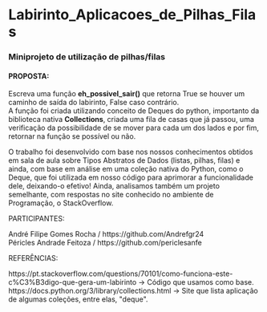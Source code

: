 # Labirinto_Aplicacoes_de_Pilhas_Filas
### Miniprojeto de utilização de pilhas/filas
#### PROPOSTA:
<p text_align="center" justify_content="center">
Escreva uma função <b>eh_possivel_sair()</b> que retorna True se houver um caminho de saída do labirinto, False caso contrário. </br>
A função foi criada utilizando conceito de Deques do python, importanto da biblioteca nativa <b>Collections</b>, criada uma fila de casas que já passou, uma verificação da possibilidade de se mover para cada um dos lados e por fim, retornar na função se possível ou não.</br>
</p>
<p>O trabalho foi desenvolvido com base nos nossos conhecimentos obtidos em sala de aula sobre Tipos Abstratos de Dados (listas, pilhas, filas) e ainda, com base em análise em uma coleção nativa do Python, como o Deque, que foi utilizada em nosso código para aprimorar a funcionalidade dele, deixando-o efetivo! 
Ainda, analisamos também um projeto semelhante, com respostas no site conhecido no ambiente de Programação, o StackOverflow.
</p>
<p>PARTICIPANTES:</p>
André Filipe Gomes Rocha / https://github.com/Andrefgr24 <br>
Péricles Andrade Feitoza / https://github.com/periclesanfe
<p></p>

<p>REFERÊNCIAS:</p>
https://pt.stackoverflow.com/questions/70101/como-funciona-este-c%C3%B3digo-que-gera-um-labirinto -> Código que usamos como base.
https://docs.python.org/3/library/collections.html -> Site que lista aplicação de algumas coleções, entre elas, "deque".


